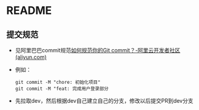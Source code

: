 # README

## 提交规范

- 见阿里巴巴commit规范[如何规范你的Git commit？-阿里云开发者社区 (aliyun.com)](https://developer.aliyun.com/article/770277)

- 例如：

  ```
  git commit -M "chore: 初始化项目"
  git commit -M "feat: 完成用户登录部分
  ```

- 先拉取dev，然后根据dev自己建立自己的分支，修改以后提交PR到dev分支
